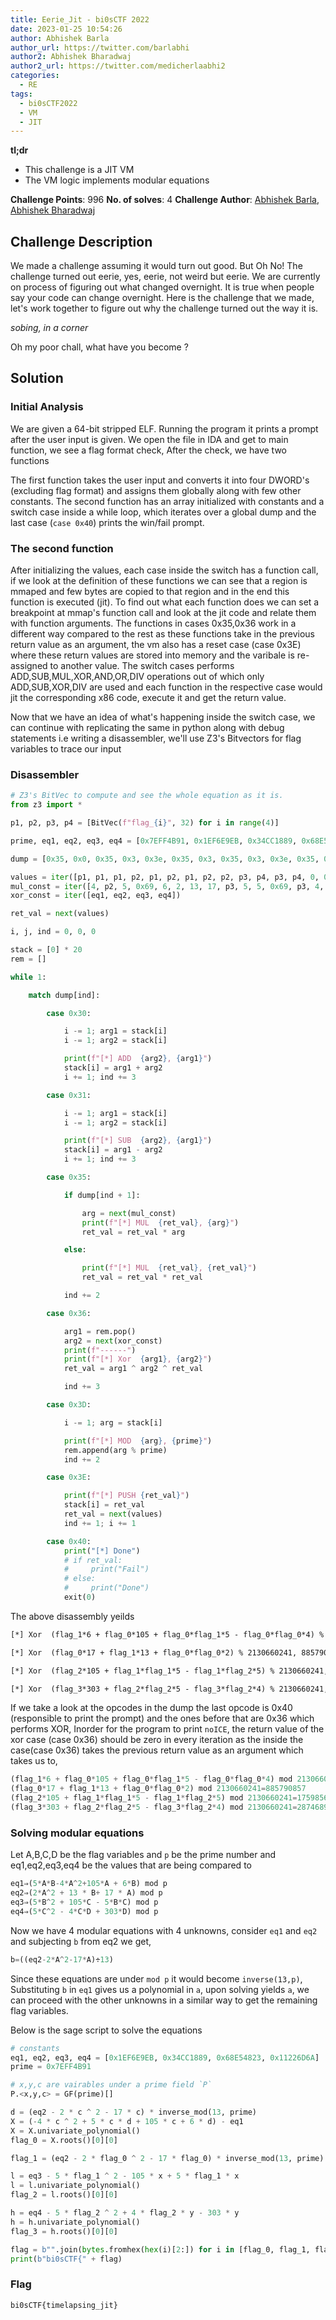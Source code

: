 ```yaml
---
title: Eerie_Jit - bi0sCTF 2022 
date: 2023-01-25 10:54:26
author: Abhishek Barla
author_url: https://twitter.com/barlabhi
author2: Abhishek Bharadwaj
author2_url: https://twitter.com/medicherlaabhi2
categories:
  - RE
tags:
  - bi0sCTF2022
  - VM
  - JIT
---
```


**tl;dr**

+ This challenge is a JIT VM
+ The VM logic implements modular equations

<!--more-->

**Challenge Points**: 996
**No. of solves**: 4
**Challenge Author**: [Abhishek Barla](https://twitter.com/barlabhi), [Abhishek Bharadwaj](https://twitter.com/medicherlaabhi2)

## Challenge Description

We made a challenge assuming it would turn out good. But Oh No! The challenge turned out eerie, yes, eerie, not weird but eerie. We are currently on process of figuring out what changed overnight. It is true when people say your code can change overnight. Here is the challenge that we made, let's work together to figure out why the challenge turned out the way it is.

*sobing, in a corner* 

Oh my poor chall, what have you become ?

## Solution

### Initial Analysis

We are given a 64-bit stripped ELF. Running the program it prints a prompt after the user input is given. We open the file in IDA and get to main function, we see a flag format check, After the check, we have two functions

The first function takes the user input and converts it into four DWORD's (excluding flag format) and assigns them globally along with few other constants.
The second function has an array initialized with constants and a switch case inside a while loop, which iterates over a global dump and the last case (`case 0x40`) prints the win/fail prompt.

### The second function

After initializing the values, each case inside the switch has a function call, if we look at the definition of these functions we can see that a region is mmaped and few bytes are copied to that region and in the end this function is executed (jit).
To find out what each function does we can set a breakpoint at mmap's function call and look at the jit code and relate them with function arguments. 
The functions in cases 0x35,0x36 work in a different way compared to the rest as these functions take in the previous return value as an argument, the vm also has a reset case (case 0x3E) where these return values are stored into memory and the varibale is re-assigned to another value.
The switch cases performs ADD,SUB,MUL,XOR,AND,OR,DIV operations out of which only ADD,SUB,XOR,DIV are used and each function in the respective case would jit the corresponding x86 code, execute it and get the return value.  

Now that we have an idea of what's happening inside the switch case, we can continue with replicating the same in python along with debug statements i.e writing a disassembler, we'll use Z3's Bitvectors for flag variables to trace our input

### Disassembler

```python
# Z3's BitVec to compute and see the whole equation as it is.
from z3 import *

p1, p2, p3, p4 = [BitVec(f"flag_{i}", 32) for i in range(4)]

prime, eq1, eq2, eq3, eq4 = [0x7EFF4B91, 0x1EF6E9EB, 0x34CC1889, 0x68E54823, 0x11226D6A]

dump = [0x35, 0x0, 0x35, 0x3, 0x3e, 0x35, 0x3, 0x35, 0x3, 0x3e, 0x35, 0x3, 0x3e, 0x35, 0x3, 0x3e, 0x35, 0x0, 0x35, 0x3, 0x3e, 0x35, 0x3, 0x3e, 0x35, 0x3, 0x3e, 0x35, 0x3, 0x35, 0x3, 0x3e, 0x35, 0x0, 0x35, 0x3, 0x3e, 0x35, 0x3, 0x3e, 0x35, 0x3, 0x35, 0x3, 0x3e, 0x35, 0x0, 0x35, 0x3, 0x3e, 0x35, 0x3, 0x3e, 0x30, 0x0, 0x3, 0x31, 0x0, 0x3, 0x3d, 0x3, 0x30, 0x0, 0x3, 0x31, 0x0, 0x3, 0x3d, 0x3, 0x30, 0x0, 0x3, 0x30, 0x0, 0x3, 0x3d, 0x3, 0x30, 0x0, 0x3, 0x30, 0x0, 0x3, 0x31, 0x0, 0x3, 0x3d, 0x3, 0x3e, 0x36, 0x0, 0x3, 0x36, 0x0, 0x3, 0x36, 0x0, 0x3, 0x36, 0x0, 0x3, 0x40]

values = iter([p1, p1, p1, p2, p1, p2, p1, p2, p2, p3, p4, p3, p4, 0, 0])
mul_const = iter([4, p2, 5, 0x69, 6, 2, 13, 17, p3, 5, 5, 0x69, p3, 4, 5, 303])
xor_const = iter([eq1, eq2, eq3, eq4])

ret_val = next(values)

i, j, ind = 0, 0, 0

stack = [0] * 20
rem = []

while 1:

    match dump[ind]:

        case 0x30:

            i -= 1; arg1 = stack[i]
            i -= 1; arg2 = stack[i]

            print(f"[*] ADD  {arg2}, {arg1}")
            stack[i] = arg1 + arg2
            i += 1; ind += 3

        case 0x31:

            i -= 1; arg1 = stack[i]
            i -= 1; arg2 = stack[i]

            print(f"[*] SUB  {arg2}, {arg1}")
            stack[i] = arg1 - arg2
            i += 1; ind += 3

        case 0x35:

            if dump[ind + 1]:

                arg = next(mul_const)
                print(f"[*] MUL  {ret_val}, {arg}")
                ret_val = ret_val * arg

            else:

                print(f"[*] MUL  {ret_val}, {ret_val}")
                ret_val = ret_val * ret_val

            ind += 2

        case 0x36:

            arg1 = rem.pop()
            arg2 = next(xor_const)
            print(f"------")
            print(f"[*] Xor  {arg1}, {arg2}")
            ret_val = arg1 ^ arg2 ^ ret_val

            ind += 3

        case 0x3D:

            i -= 1; arg = stack[i]

            print(f"[*] MOD  {arg}, {prime}")
            rem.append(arg % prime)
            ind += 2

        case 0x3E:

            print(f"[*] PUSH {ret_val}")
            stack[i] = ret_val
            ret_val = next(values)
            ind += 1; i += 1

        case 0x40:
            print("[*] Done")
            # if ret_val:
            #     print("Fail")
            # else:
            #     print("Done")
            exit(0)
```

The above disassembly yeilds 

```txt
[*] Xor  (flag_1*6 + flag_0*105 + flag_0*flag_1*5 - flag_0*flag_0*4) % 2130660241, 519498219

[*] Xor  (flag_0*17 + flag_1*13 + flag_0*flag_0*2) % 2130660241, 885790857

[*] Xor  (flag_2*105 + flag_1*flag_1*5 - flag_1*flag_2*5) % 2130660241, 1759856675

[*] Xor  (flag_3*303 + flag_2*flag_2*5 - flag_3*flag_2*4) % 2130660241, 287468906
```

If we take a look at the opcodes in the dump the last opcode is 0x40 (responsible to print the prompt) and the ones before that are 0x36 which performs XOR, 
Inorder for the program to print `noICE`, the return value of the xor case (case 0x36) should be zero in every iteration as the inside the case(case 0x36) takes the previous return value as an argument which takes us to,

```python
(flag_1*6 + flag_0*105 + flag_0*flag_1*5 - flag_0*flag_0*4) mod 2130660241=519498219
(flag_0*17 + flag_1*13 + flag_0*flag_0*2) mod 2130660241=885790857
(flag_2*105 + flag_1*flag_1*5 - flag_1*flag_2*5) mod 2130660241=1759856675
(flag_3*303 + flag_2*flag_2*5 - flag_3*flag_2*4) mod 2130660241=287468906
```



### Solving modular equations

Let A,B,C,D be the flag variables and `p` be the prime number and eq1,eq2,eq3,eq4 be the values that are being compared to



```py
eq1⇒(5*A*B-4*A^2+105*A + 6*B) mod p 
eq2⇒(2*A^2 + 13 * B+ 17 * A) mod p 
eq3⇒(5*B^2 + 105*C - 5*B*C) mod p 
eq4⇒(5*C^2 - 4*C*D + 303*D) mod p 
```

Now we have 4 modular equations with 4 unknowns, consider `eq1` and `eq2` and subjecting `b` from eq2 we get,

```python
b=((eq2-2*A^2-17*A)÷13)
```

Since these equations are under `mod p` it would become `inverse(13,p)`, Substituting `b` in `eq1` gives us a polynomial in `a`, upon solving yields `a`, we can  proceed with the other unknowns in a similar way to get the remaining flag variables.

Below is the sage script to solve the equations

```python
# constants
eq1, eq2, eq3, eq4 = [0x1EF6E9EB, 0x34CC1889, 0x68E54823, 0x11226D6A] 
prime = 0x7EFF4B91 

# x,y,c are vairables under a prime field `P`
P.<x,y,c> = GF(prime)[]

d = (eq2 - 2 * c ^ 2 - 17 * c) * inverse_mod(13, prime)
X = (-4 * c ^ 2 + 5 * c * d + 105 * c + 6 * d) - eq1
X = X.univariate_polynomial()
flag_0 = X.roots()[0][0]

flag_1 = (eq2 - 2 * flag_0 ^ 2 - 17 * flag_0) * inverse_mod(13, prime)

l = eq3 - 5 * flag_1 ^ 2 - 105 * x + 5 * flag_1 * x
l = l.univariate_polynomial()
flag_2 = l.roots()[0][0]

h = eq4 - 5 * flag_2 ^ 2 + 4 * flag_2 * y - 303 * y
h = h.univariate_polynomial()
flag_3 = h.roots()[0][0]

flag = b"".join(bytes.fromhex(hex(i)[2:]) for i in [flag_0, flag_1, flag_2, flag_3])
print(b"bi0sCTF{" + flag)
```

### Flag

`bi0sCTF{timelapsing_jit}`
